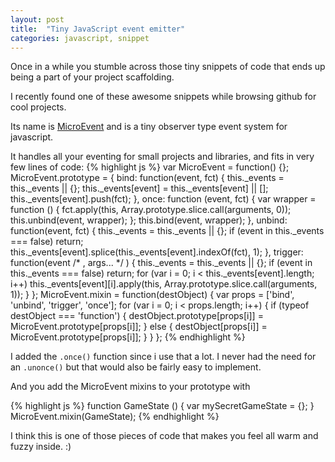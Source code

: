 ```yaml
---
layout: post
title:  "Tiny JavaScript event emitter"
categories: javascript, snippet
---
```


Once in a while you stumble across those tiny snippets of code
that ends up being a part of your project scaffolding.

I recently found one of these awesome snippets while browsing
github for cool projects.

Its name is [MicroEvent][microevent] and is a tiny observer type
event system for javascript.

It handles all your eventing for small projects and libraries,
and fits in very few lines of code:
{% highlight js %}
var MicroEvent = function() {};
MicroEvent.prototype = {
    bind: function(event, fct) {
        this._events = this._events || {};
        this._events[event] = this._events[event] || [];
        this._events[event].push(fct);
    },
    once: function (event, fct) {
        var wrapper = function () {
            fct.apply(this, Array.prototype.slice.call(arguments, 0));
            this.unbind(event, wrapper);
        };
        this.bind(event, wrapper);
    },
    unbind: function(event, fct) {
        this._events = this._events || {};
        if (event in this._events === false) return;
        this._events[event].splice(this._events[event].indexOf(fct), 1);
    },
    trigger: function(event /* , args... */ ) {
        this._events = this._events || {};
        if (event in this._events === false) return;
        for (var i = 0; i < this._events[event].length; i++)
            this._events[event][i].apply(this, Array.prototype.slice.call(arguments, 1));
    }
};
MicroEvent.mixin = function(destObject) {
    var props = ['bind', 'unbind', 'trigger', 'once'];
    for (var i = 0; i < props.length; i++) {
        if (typeof destObject === 'function') {
            destObject.prototype[props[i]] = MicroEvent.prototype[props[i]];
        } else {
            destObject[props[i]] = MicroEvent.prototype[props[i]];
        }
    }
};
{% endhighlight %}

I added the `.once()` function since i use that a lot. I never had the need for an `.unonce()`
but that would also be fairly easy to implement.

And you add the MicroEvent mixins to your prototype with

{% highlight js %}
function GameState () {
    var mySecretGameState = {};
}
MicroEvent.mixin(GameState);
{% endhighlight %}


I think this is one of those pieces of code that makes you feel all warm and fuzzy inside. :)


[microevent]:    https://github.com/jeromeetienne/microevent.js

